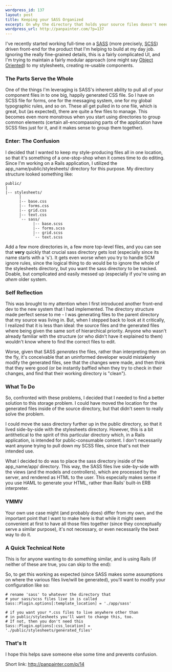 ```yaml
--- 
wordpress_id: 137
layout: post
title: Keeping your SASS Organized
excerpt: On why the directory that holds your source files doesn't need to be anywhere near your generated files.
wordpress_url: http://panpainter.com/?p=137
---
```

I've recently started working full-time on a <a href="http://sass-lang.com">SASS</a> (more precisely, <a href="http://sass-lang.com/docs/yardoc/file.SASS_REFERENCE.html">SCSS</a>) driven front-end for the product that I'm helping to build at my day job. Ignoring the really fine-grained details, this is a fairly complicated UI, and I'm trying to maintain a fairly modular approach (one might say <a href="http://oocss.org/">Object Oriented</a>) to my stylesheets, creating re-usable components.

### The Parts Serve the Whole

One of the things I'm leveraging is SASS's inherent ability to pull all of your component files in to one big, happily generated CSS file. So I have on SCSS file for forms, one for the messaging system, one for my global typographic rules, and so on. These all get pulled in to one file, which is great, but (as expected), there are quite a few files to manage. This becomes even more monstrous when you start using directories to group common elements (certain all-encompassing parts of the application have SCSS files just for it, and it makes sense to group them together).

### Enter: The Confusion

I decided that I wanted to keep my style-producing files all in one location, so that it's something of a one-stop-shop when it comes time to do editing. Since I'm working on a Rails application, I utilized the app_name/public/stylesheets/ directory for this purpose. My directory structure looked something like:

    public/
    |
    |-- stylesheets/
          |
          |-- base.css
          |-- forms.css
          |-- grid.css
          |-- text.css
          `-- sass/
                |-- base.scss
                |-- forms.scss
                |-- grid.scss
                `-- text.scss

Add a few more directories in, a few more top-level files, and you can see that **very** quickly that crucial sass directory gets lost (especially since its name starts with a 's'). It gets even worse when you try to handle SCM ignore rules, since the logical thing to do would be to ignore the whole of the stylesheets directory, but you want the sass directory to be tracked. Doable, but complicated and easily messed up (especially if you're using an *ahem* older system.

### Self Reflection

This was brought to my attention when I first introduced another front-end dev to the new system that I had implemented. The directory structure made perfect sense to me - I was generating files to the parent directory that my source was living in. But, when I stepped back to look at it critically, I realized that it is less than ideal: the source files and the generated files where being given the same sort of hierarchical priority. Anyone who wasn't already familiar with the structure (or who didn't have it explained to them) wouldn't know where to find the correct files to edit.

Worse, given that SASS *generates* the files, rather than interpreting them on the fly, it's conceivable that an uninformed developer would mistakenly modify the generated files, see that the changes were made, and then think that they were good (or be instantly baffled when they try to check in their changes, and find that their working directory is "clean").

### What To Do

So, confronted with these problems, I decided that I needed to find a better solution to this storage problem. I could have moved the location for the generated files inside of the source directory, but that didn't seem to really solve the problem.

I could move the sass directory further up in the public directory, so that it lived side-by-side with the stylesheets directory. However, this is a bit antithetical to the spirit of this particular directory which, in a Rails application, is intended for public-consumable content. I don't necessarily want anyone trying to pull down my SCSS files, since that's not their intended use.

What I decided to do was to place the sass directory inside of the app_name/app/ directory. This way, the SASS files live side-by-side with the views (and the models and controllers), which are processed by the server, and rendered as HTML to the user. This especially makes sense if you use HAML to generate your HTML, rather than Rails' built-in ERB interpreter.

### YMMV

Your own use case might (and probably does) differ from my own, and the important point that I want to make here is that while it might seem convenient at first to have all those files together (since they conceptually serve a similar purpose), it's not necessary, or even necessarily the best way to do it.

### A Quick Technical Note

This is for anyone wanting to do something similar, and is using Rails (if neither of these are true, you can skip to the end):

So, to get this working as expected (since SASS makes some assumptions on where the various files live/will be generated), you'll want to modify your configuration like so:

    # rename 'sass' to whatever the directory that
    # your sass/scss files live in is called
    Sass::Plugin.options[:template_location] = './app/sass'
    
    # if you want your *.css files to live anywhere other than
    # in public/stylesheets you'll want to change this, too.
    # If not, then you don't need this
    Sass::Plugin.options[:css_location] = './public/stylesheets/generated_files'

### That's It

I hope this helps save someone else some time and prevents confusion.

Short link: <a href="http://panpainter.com/p/14">http://panpainter.com/p/14</a>
